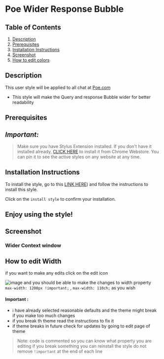 
# Poe Wider Response Bubble

## Table of Contents
1. [Description](#description)
 2. [Prerequisites](#Pre)
3. [Installation Instructions](#installation-instructions)
4. [Screenshot](#screenshot)
5.  [How to edit colors](#Howto-edit)

## Description <a name="description"></a>

This user style will be applied to all chat at [Poe.com](https://poe.com/)
 - This style will make the Query and response Bubble wider for better readability 





## Prerequisites <a name="Pre"></a>
## _Important:_
>  Make sure you have Stylus Extension installed. If you don't have it installed already, [CLICK HERE](https://chrome.google.com/webstore/detail/stylus/clngdbkpkpeebahjckkjfobafhncgmne) to install it from Chrome Webstore. You can pin it to see the active styles on any website at any time.



## Installation Instructions <a name="installation-instructions"></a>



To install the style, go to this [LINK HERE](https://userstyles.world/style/12183/google-bard-gruvbox-dark-theme-enable-dark-mode)) and follow the instructions to install this style. 



Click on the `install style` to confirm your installation.

Enjoy using the style!
------------------------------




## Screenshot <a name="screenshot"></a>

### Wider Context window 




## How to edit Width <a name="Howto-edit"></a>
if you want to make any edits 
click on the edit icon 

![image](https://github.com/bilalazh/Google-Bard-Gruvbox-Dark/assets/139261053/26af6c79-2b08-47de-a57e-6f399457763a)
 and you should be able to  make the changes to width property  `max-width: 1200px !important;`  , `max-width: 110ch;`
 as you wish 

#### Important : 
- i have already selected reasonable defaults and the theme might break if you make too much changes 
- if you break th theme read the instructions to fix it 
- if theme breaks in future check for updates by going to edit page of theme 

 > Note: code is commented so you can know what property you are editing 
> if you break something you can reinstall the style
> do not remove `!important` at the end of each line

